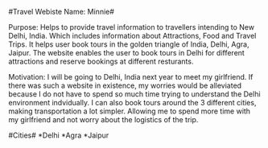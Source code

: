 #Travel Webiste Name: Minnie#

Purpose: Helps to provide travel information to travellers intending to New Delhi, India. Which includes information about Attractions, Food and Travel Trips. It helps user book tours in the golden triangle of India, Delhi, Agra, Jaipur. The website enables the user to book tours in Delhi for different attractions and reserve bookings at different resturants. 

Motivation: I will be going to Delhi, India next year to meet my girlfriend. If there was such a website in existence, my worries would be alleviated because I do not have to spend so much time trying to understand the Delhi environment indvidually. I can also book tours around the 3 different cities, making transportation a lot simpler. Allowing me to spend more time with my girlfriend and not worry about the logistics of the trip.

#Cities#
*Delhi
*Agra
*Jaipur




